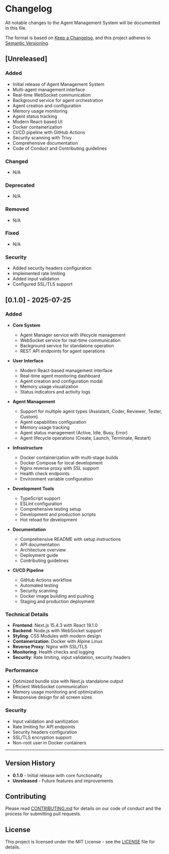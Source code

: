 # Changelog

All notable changes to the Agent Management System will be documented in this file.

The format is based on [Keep a Changelog](https://keepachangelog.com/en/1.0.0/),
and this project adheres to [Semantic Versioning](https://semver.org/spec/v2.0.0.html).

## [Unreleased]

### Added
- Initial release of Agent Management System
- Multi-agent management interface
- Real-time WebSocket communication
- Background service for agent orchestration
- Agent creation and configuration
- Memory usage monitoring
- Agent status tracking
- Modern React-based UI
- Docker containerization
- CI/CD pipeline with GitHub Actions
- Security scanning with Trivy
- Comprehensive documentation
- Code of Conduct and Contributing guidelines

### Changed
- N/A

### Deprecated
- N/A

### Removed
- N/A

### Fixed
- N/A

### Security
- Added security headers configuration
- Implemented rate limiting
- Added input validation
- Configured SSL/TLS support

## [0.1.0] - 2025-07-25

### Added
- **Core System**
  - Agent Manager service with lifecycle management
  - WebSocket service for real-time communication
  - Background service for standalone operation
  - REST API endpoints for agent operations

- **User Interface**
  - Modern React-based management interface
  - Real-time agent monitoring dashboard
  - Agent creation and configuration modal
  - Memory usage visualization
  - Status indicators and activity logs

- **Agent Management**
  - Support for multiple agent types (Assistant, Coder, Reviewer, Tester, Custom)
  - Agent capabilities configuration
  - Memory usage tracking
  - Agent status management (Active, Idle, Busy, Error)
  - Agent lifecycle operations (Create, Launch, Terminate, Restart)

- **Infrastructure**
  - Docker containerization with multi-stage builds
  - Docker Compose for local development
  - Nginx reverse proxy with SSL support
  - Health check endpoints
  - Environment variable configuration

- **Development Tools**
  - TypeScript support
  - ESLint configuration
  - Comprehensive testing setup
  - Development and production scripts
  - Hot reload for development

- **Documentation**
  - Comprehensive README with setup instructions
  - API documentation
  - Architecture overview
  - Deployment guide
  - Contributing guidelines

- **CI/CD Pipeline**
  - GitHub Actions workflow
  - Automated testing
  - Security scanning
  - Docker image building and pushing
  - Staging and production deployment

### Technical Details
- **Frontend**: Next.js 15.4.3 with React 19.1.0
- **Backend**: Node.js with WebSocket support
- **Styling**: CSS Modules with modern design
- **Containerization**: Docker with Alpine Linux
- **Reverse Proxy**: Nginx with SSL/TLS
- **Monitoring**: Health checks and logging
- **Security**: Rate limiting, input validation, security headers

### Performance
- Optimized bundle size with Next.js standalone output
- Efficient WebSocket communication
- Memory usage monitoring and optimization
- Responsive design for all screen sizes

### Security
- Input validation and sanitization
- Rate limiting for API endpoints
- Security headers configuration
- SSL/TLS encryption support
- Non-root user in Docker containers

---

## Version History

- **0.1.0** - Initial release with core functionality
- **Unreleased** - Future features and improvements

## Contributing

Please read [CONTRIBUTING.md](.github/CONTRIBUTING.md) for details on our code of conduct and the process for submitting pull requests.

## License

This project is licensed under the MIT License - see the [LICENSE](LICENSE) file for details.